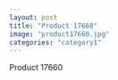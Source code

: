 ```yaml
---
layout: post
title: "Product 17660"
image: "product17660.jpg"
categories: "category1"
---
```

Product 17660
